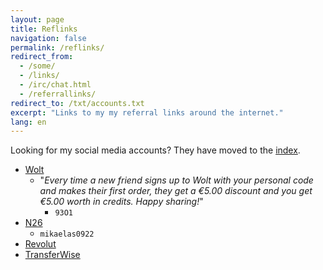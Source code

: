```yaml
---
layout: page
title: Reflinks
navigation: false
permalink: /reflinks/
redirect_from:
  - /some/
  - /links/
  - /irc/chat.html
  - /referrallinks/
redirect_to: /txt/accounts.txt
excerpt: "Links to my my referral links around the internet."
lang: en
---
```


Looking for my social media accounts? They have moved to the
[index](/index.html#web).

- [Wolt](http://get.woltapp.com/93O1)
  - "_Every time a new friend signs up to Wolt with your personal code and makes
    their first order, they get a €5.00 discount and you get €5.00 worth in
    credits. Happy sharing!_"
    - `93O1`
- [N26](https://n26.com/r/mikaelas0922)
  - `mikaelas0922`
- [Revolut](https://revolut.com/r/mikaeldmt)
- [TransferWise](https://transferwise.com/u/mikaelas18)
